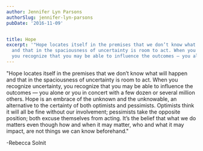 ```yaml
---
author: Jennifer Lyn Parsons
authorSlug: jennifer-lyn-parsons
pubDate: '2016-11-09'


title: Hope
excerpt: '"Hope locates itself in the premises that we don’t know what will happen
  and that in the spaciousness of uncertainty is room to act. When you recognize uncertainty,
  you recognize that you may be able to influence the outcomes — you alone or you...'
---
```

"Hope locates itself in the premises that we don’t know what will happen and that in the spaciousness of uncertainty is room to act. When you recognize uncertainty, you recognize that you may be able to influence the outcomes — you alone or you in concert with a few dozen or several million others. Hope is an embrace of the unknown and the unknowable, an alternative to the certainty of both optimists and pessimists. Optimists think it will all be fine without our involvement; pessimists take the opposite position; both excuse themselves from acting. It’s the belief that what we do matters even though how and when it may matter, who and what it may impact, are not things we can know beforehand."

-Rebecca Solnit